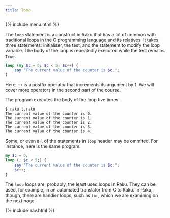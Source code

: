 ```yaml
---
title: loop
---
```


{% include menu.html %}

The `loop` statement is a construct in Raku that has a lot of common with traditional loops in the C programming language and its relatives. It takes three statements: initialiser, the test, and the statement to modify the loop variable. The body of the loop is repeatedly executed while the test remains `True`.

```raku
loop (my $c = 0; $c < 5; $c++) {
    say "The current value of the counter is $c.";
}
```

Here, `++` is a postfix operator that increments its argument by 1. We will cover more operators in the second part of the course.

The program executes the body of the loop five times.

```console
$ raku t.raku
The current value of the counter is 0.
The current value of the counter is 1.
The current value of the counter is 2.
The current value of the counter is 3.
The current value of the counter is 4.
```

Some, or even all, of the statements in `loop` header may be ommited. For instance, here is the same program:

```raku
my $c = 0;
loop (; $c < 5;) {
    say "The current value of the counter is $c.";
    $c++;
}
```

The `loop` loops are, probably, the least used loops in Raku. They can be used, for example, in an automated translator from C to Raku. In Raku, though, there are handier loops, such as `for`, which we are examining on the next page.

{% include nav.html %}
